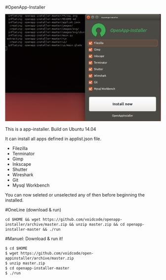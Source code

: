 #OpenApp-Installer

![OpenAppInstaller](https://raw.githubusercontent.com/voidcode/open-appinstaller/master/PR/oai.png)

This is a app-installer. Build on Ubuntu 14.04

It can install all apps defined in applist.json file.

* Filezilla
* Terminator
* Gimp
* Inkscape
* Shutter
* Wireshark
* Git
* Mysql Workbench

You can now seleted or unselected any of then before beginning the installed.

#OneLine (download & run)
```
cd $HOME && wget https://github.com/voidcode/openapp-installer/archive/master.zip && unzip master.zip && cd openapp-installer-master && ./run
```

#Manuel: Download & run it!
```
$ cd $HOME
$ wget https://github.com/voidcode/open-appinstaller/archive/master.zip
$ unzip master.zip
$ cd openapp-installer-master
$ ./run
```
